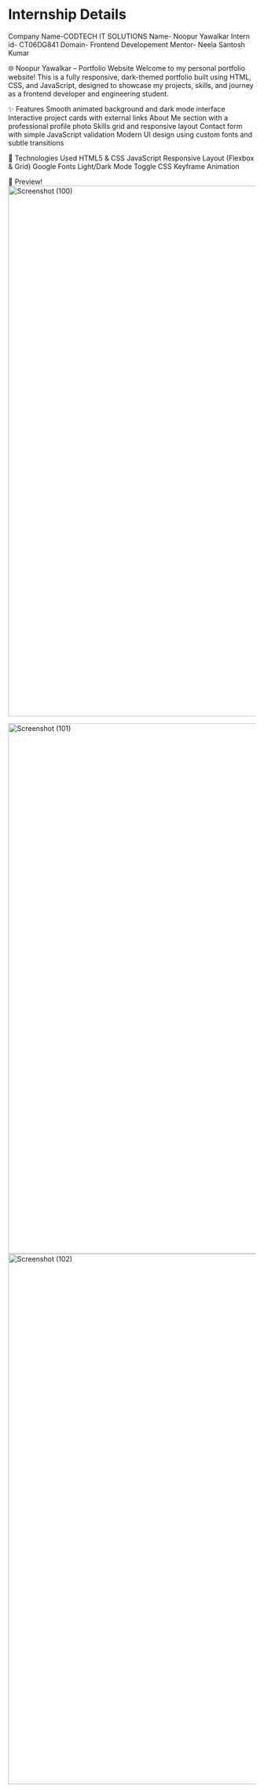 # Internship Details
Company Name-CODTECH IT SOLUTIONS
Name- Noopur Yawalkar 
Intern id- CT06DG841
Domain- Frontend Developement
Mentor- Neela Santosh Kumar

🌐 Noopur Yawalkar – Portfolio Website
Welcome to my personal portfolio website! This is a fully responsive, dark-themed portfolio built using HTML, CSS, and JavaScript, designed to showcase my projects, skills, and journey as a frontend developer and engineering student.

✨ Features
Smooth animated background and dark mode interface
Interactive project cards with external links
About Me section with a professional profile photo
Skills grid and responsive layout
Contact form with simple JavaScript validation
Modern UI design using custom fonts and subtle transitions

🚀 Technologies Used
HTML5 & CSS
JavaScript
Responsive Layout (Flexbox & Grid)
Google Fonts
Light/Dark Mode Toggle
CSS Keyframe Animation

📸 Preview!
<img width="1000" height="1080" alt="Screenshot (100)" src="https://github.com/user-attachments/assets/77ba20ce-c496-44e5-ab67-b1a5600a4934" />

<img width="1920" height="1080" alt="Screenshot (101)" src="https://github.com/user-attachments/assets/528a1705-2dc4-4f67-9547-f229c7ecd599" />

<img width="1920" height="1080" alt="Screenshot (102)" src="https://github.com/user-attachments/assets/eb850487-f255-4a09-87ec-6177334ac2ba" />
